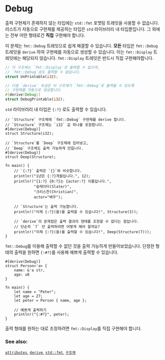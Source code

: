 # Debug

출력 구현체가 존재하지 않는 타입에는 `std::fmt` 포맷팅 트레잇을
사용할 수 없습니다. 러스트가 자동으로 구현체를 제공하는 타입은
`std` 라이브러리 내 타입뿐입니다. 그 외에는 전부 어떤 형태로건
**직접** 구현해야 합니다.

이 문제는 `fmt::Debug` 트레잇으로 쉽게 해결할 수 있습니다.
**모든** 타입은 `fmt::Debug` 트레잇을 `derive` 하여 구현체를 자동으로 생성할 수 있습니다.
이는 `fmt::Display` 트레잇에는 해당되지 않습니다. `fmt::Display` 트레잇은 반드시 직접 구현해야합니다.

```rust
// 이 구조체는 `fmt::Display`로 출력할 수 없으며,
// `fmt::Debug`로도 출력할 수 없습니다.
struct UnPrintable(i32);

// 다음 `derive` 속성은 이 구조체가 `fmt::Debug`로 출력될 수 있도록
// 구현체를 자동으로 생성합니다.
#[derive(Debug)]
struct DebugPrintable(i32);
```

`std` 라이브러리 내 타입은 `{:?}` 로도 출력할 수 있습니다.

```rust,editable
// `Structure` 구조체에 `fmt::Debug` 구현체를 derive 합니다.
// `Structure` 구조체는 `i32` 값 하나를 포함합니다.
#[derive(Debug)]
struct Structure(i32);

// `Structure`를 `Deep` 구조체에 집어넣고,
// `Deep` 구조체도 출력 가능하게 만듭니다.
#[derive(Debug)]
struct Deep(Structure);

fn main() {
    // `{:?}` 출력은 `{}`와 비슷합니다.
    println!("1년은 {:?}개월입니다.", 12);
    println!("{1:?} {0:?}는 {actor:?} 이름입니다.",
             "슬레이터(Slater)",
             "크리스찬(Christian)",
             actor="배우");

    // `Structure`는 출력 가능합니다.
    println!("이제 {:?}(을)를 출력할 수 있습니다!", Structure(3));
    
    // `derive`의 문제점은 출력 결과의 형태를 조정할 수 없다는 점입니다.
    // 단순히 `7` 만 출력하려면 어떻게 해야 할까요?
    println!("이제 {:?}(을)를 출력할 수 있습니다!", Deep(Structure(7)));
}
```

`fmt::Debug`를 이용해 출력할 수 없던 것을 출력 가능하게 만들어보았습니다.
단정한 형태의 출력을 원하면 `{:#?}`를 사용해 예쁘게 출력할 수 있습니다.

```rust,editable
#[derive(Debug)]
struct Person<'a> {
    name: &'a str,
    age: u8
}

fn main() {
    let name = "Peter";
    let age = 27;
    let peter = Person { name, age };

    // 예쁘게 출력하기
    println!("{:#?}", peter);
}
```

출력 형태를 원하는 대로 조정하려면 `fmt::Display`를 직접 구현해야 합니다.

### See also:

[`attributes`][attributes], [`derive`][derive], [`std::fmt`][fmt], [`구조체`][structs]

[attributes]: https://doc.rust-lang.org/reference/attributes.html
[derive]: ../../trait/derive.md
[fmt]: https://doc.rust-lang.org/std/fmt/
[structs]: ../../custom_types/structs.md

